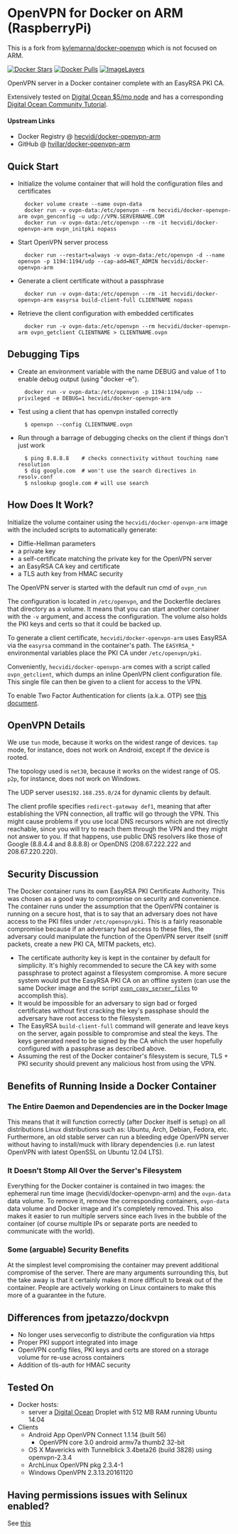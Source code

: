 # OpenVPN for Docker on ARM (RaspberryPi)

This is a fork from [kylemanna/docker-openvpn](https://github.com/kylemanna/docker-openvpn) which is not focused on ARM.

[![Docker Stars](https://img.shields.io/docker/stars/hecvidi/docker-openvpn-arm.svg)](https://hub.docker.com/r/hecvidi/docker-openvpn-arm/)
[![Docker Pulls](https://img.shields.io/docker/pulls/hecvidi/docker-openvpn-arm.svg)](https://hub.docker.com/r/hecvidi/docker-openvpn-arm/)
[![ImageLayers](https://images.microbadger.com/badges/image/hecvidi/docker-openvpn-arm.svg)](https://microbadger.com/#/images/hecvidi/docker-openvpn-arm)


OpenVPN server in a Docker container complete with an EasyRSA PKI CA.

Extensively tested on [Digital Ocean $5/mo node](http://bit.ly/1C7cKr3) and has
a corresponding [Digital Ocean Community Tutorial](http://bit.ly/1AGUZkq).

#### Upstream Links

* Docker Registry @ [hecvidi/docker-openvpn-arm](https://hub.docker.com/r/hecvidi/docker-openvpn-arm/)
* GitHub @ [hvillar/docker-openvpn-arm](https://github.com/hvillar/docker-openvpn-arm)

## Quick Start

* Initialize the volume container that will hold the configuration files and certificates

        docker volume create --name ovpn-data
        docker run -v ovpn-data:/etc/openvpn --rm hecvidi/docker-openvpn-arm ovpn_genconfig -u udp://VPN.SERVERNAME.COM
        docker run -v ovpn-data:/etc/openvpn --rm -it hecvidi/docker-openvpn-arm ovpn_initpki nopass

* Start OpenVPN server process

        docker run --restart=always -v ovpn-data:/etc/openvpn -d --name openvpn -p 1194:1194/udp --cap-add=NET_ADMIN hecvidi/docker-openvpn-arm

* Generate a client certificate without a passphrase

        docker run -v ovpn-data:/etc/openvpn --rm -it hecvidi/docker-openvpn-arm easyrsa build-client-full CLIENTNAME nopass

* Retrieve the client configuration with embedded certificates

        docker run -v ovpn-data:/etc/openvpn --rm hecvidi/docker-openvpn-arm ovpn_getclient CLIENTNAME > CLIENTNAME.ovpn

## Debugging Tips

* Create an environment variable with the name DEBUG and value of 1 to enable debug output (using "docker -e").

        docker run -v ovpn-data:/etc/openvpn -p 1194:1194/udp --privileged -e DEBUG=1 hecvidi/docker-openvpn-arm
  
* Test using a client that has openvpn installed correctly 

        $ openvpn --config CLIENTNAME.ovpn

* Run through a barrage of debugging checks on the client if things don't just work

        $ ping 8.8.8.8    # checks connectivity without touching name resolution
        $ dig google.com  # won't use the search directives in resolv.conf
        $ nslookup google.com # will use search

## How Does It Work?

Initialize the volume container using the `hecvidi/docker-openvpn-arm` image with the
included scripts to automatically generate:

- Diffie-Hellman parameters
- a private key
- a self-certificate matching the private key for the OpenVPN server
- an EasyRSA CA key and certificate
- a TLS auth key from HMAC security

The OpenVPN server is started with the default run cmd of `ovpn_run`

The configuration is located in `/etc/openvpn`, and the Dockerfile
declares that directory as a volume. It means that you can start another
container with the `-v` argument, and access the configuration.
The volume also holds the PKI keys and certs so that it could be backed up.

To generate a client certificate, `hecvidi/docker-openvpn-arm` uses EasyRSA via the
`easyrsa` command in the container's path.  The `EASYRSA_*` environmental
variables place the PKI CA under `/etc/openvpn/pki`.

Conveniently, `hecvidi/docker-openvpn-arm` comes with a script called `ovpn_getclient`,
which dumps an inline OpenVPN client configuration file.  This single file can
then be given to a client for access to the VPN.

To enable Two Factor Authentication for clients (a.k.a. OTP) see [this document](/docs/otp.md).

## OpenVPN Details

We use `tun` mode, because it works on the widest range of devices.
`tap` mode, for instance, does not work on Android, except if the device
is rooted.

The topology used is `net30`, because it works on the widest range of OS.
`p2p`, for instance, does not work on Windows.

The UDP server uses`192.168.255.0/24` for dynamic clients by default.

The client profile specifies `redirect-gateway def1`, meaning that after
establishing the VPN connection, all traffic will go through the VPN.
This might cause problems if you use local DNS recursors which are not
directly reachable, since you will try to reach them through the VPN
and they might not answer to you. If that happens, use public DNS
resolvers like those of Google (8.8.4.4 and 8.8.8.8) or OpenDNS
(208.67.222.222 and 208.67.220.220).


## Security Discussion

The Docker container runs its own EasyRSA PKI Certificate Authority.  This was
chosen as a good way to compromise on security and convenience.  The container
runs under the assumption that the OpenVPN container is running on a secure
host, that is to say that an adversary does not have access to the PKI files
under `/etc/openvpn/pki`.  This is a fairly reasonable compromise because if an
adversary had access to these files, the adversary could manipulate the
function of the OpenVPN server itself (sniff packets, create a new PKI CA, MITM
packets, etc).

* The certificate authority key is kept in the container by default for
  simplicity.  It's highly recommended to secure the CA key with some
  passphrase to protect against a filesystem compromise.  A more secure system
  would put the EasyRSA PKI CA on an offline system (can use the same Docker
  image and the script [`ovpn_copy_server_files`](/docs/paranoid.md) to accomplish this).
* It would be impossible for an adversary to sign bad or forged certificates
  without first cracking the key's passphase should the adversary have root
  access to the filesystem.
* The EasyRSA `build-client-full` command will generate and leave keys on the
  server, again possible to compromise and steal the keys.  The keys generated
  need to be signed by the CA which the user hopefully configured with a passphrase
  as described above.
* Assuming the rest of the Docker container's filesystem is secure, TLS + PKI
  security should prevent any malicious host from using the VPN.


## Benefits of Running Inside a Docker Container

### The Entire Daemon and Dependencies are in the Docker Image

This means that it will function correctly (after Docker itself is setup) on
all distributions Linux distributions such as: Ubuntu, Arch, Debian, Fedora,
etc.  Furthermore, an old stable server can run a bleeding edge OpenVPN server
without having to install/muck with library dependencies (i.e. run latest
OpenVPN with latest OpenSSL on Ubuntu 12.04 LTS).

### It Doesn't Stomp All Over the Server's Filesystem

Everything for the Docker container is contained in two images: the ephemeral
run time image (hecvidi/docker-openvpn-arm) and the `ovpn-data` data volume. To remove
it, remove the corresponding containers, `ovpn-data` data volume and Docker
image and it's completely removed.  This also makes it easier to run multiple
servers since each lives in the bubble of the container (of course multiple IPs
or separate ports are needed to communicate with the world).

### Some (arguable) Security Benefits

At the simplest level compromising the container may prevent additional
compromise of the server.  There are many arguments surrounding this, but the
take away is that it certainly makes it more difficult to break out of the
container.  People are actively working on Linux containers to make this more
of a guarantee in the future.

## Differences from jpetazzo/dockvpn

* No longer uses serveconfig to distribute the configuration via https
* Proper PKI support integrated into image
* OpenVPN config files, PKI keys and certs are stored on a storage
  volume for re-use across containers
* Addition of tls-auth for HMAC security

## Tested On

* Docker hosts:
  * server a [Digital Ocean](https://www.digitalocean.com/?refcode=d19f7fe88c94) Droplet with 512 MB RAM running Ubuntu 14.04
* Clients
  * Android App OpenVPN Connect 1.1.14 (built 56)
     * OpenVPN core 3.0 android armv7a thumb2 32-bit
  * OS X Mavericks with Tunnelblick 3.4beta26 (build 3828) using openvpn-2.3.4
  * ArchLinux OpenVPN pkg 2.3.4-1
  * Windows OpenVPN 2.3.13.20161120

## Having permissions issues with Selinux enabled?

See [this](docs/selinux.md)
